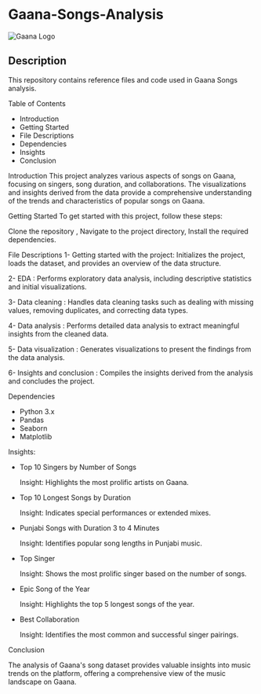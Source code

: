 # Gaana-Songs-Analysis

![Gaana Logo](https://seeklogo.com/images/G/gaana-logo-4A43F2D878-seeklogo.com.png)

## Description
This repository contains reference files and code used in Gaana Songs analysis.

Table of Contents
- Introduction
- Getting Started
- File Descriptions
- Dependencies
- Insights
- Conclusion

Introduction
This project analyzes various aspects of songs on Gaana, focusing on singers, song duration, and collaborations. The visualizations and insights derived from the data provide a comprehensive understanding of the trends and characteristics of popular songs on Gaana.

Getting Started
To get started with this project, follow these steps:

Clone the repository ,
Navigate to the project directory,
Install the required dependencies.

File Descriptions
1- Getting started with the project: Initializes the project, loads the dataset, and provides an overview of the data structure.

2- EDA  : Performs exploratory data analysis, including descriptive statistics and initial visualizations.

3- Data cleaning : Handles data cleaning tasks such as dealing with missing values, removing duplicates, and correcting data types.

4- Data analysis : Performs detailed data analysis to extract meaningful insights from the cleaned data.

5- Data visualization : Generates visualizations to present the findings from the data analysis.

6- Insights and conclusion : Compiles the insights derived from the analysis and concludes the project.


Dependencies
- Python 3.x
- Pandas
- Seaborn
- Matplotlib

Insights:
- Top 10 Singers by Number of Songs

  Insight: Highlights the most prolific artists on Gaana.

- Top 10 Longest Songs by Duration

  Insight: Indicates special performances or extended mixes.

- Punjabi Songs with Duration 3 to 4 Minutes

  Insight: Identifies popular song lengths in Punjabi music.

- Top Singer

  Insight: Shows the most prolific singer based on the number of songs.

- Epic Song of the Year

  Insight: Highlights the top 5 longest songs of the year.

- Best Collaboration

  Insight: Identifies the most common and successful singer pairings.


 Conclusion

The analysis of Gaana's song dataset provides valuable insights into music trends on the platform, offering a comprehensive view of the music landscape on Gaana.


